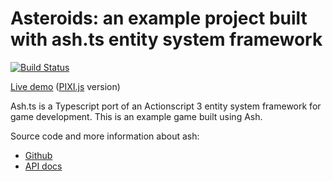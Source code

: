 # Asteroids: an example project built with ash.ts entity system framework
[![Build Status](https://travis-ci.com/icek/asteroids-pixi.svg?branch=master)](https://travis-ci.com/icek/asteroids)

[Live demo](https://icek.github.io/asteroids-pixi) ([PIXI.js](https://www.pixijs.com/) version)

Ash.ts is a Typescript port of an Actionscript 3 entity system framework for game development. This is an example game built using Ash.

Source code and more information about ash:

* [Github](https://github.com/icek/ash)
* [API docs](https://icek.github.io/ash)
